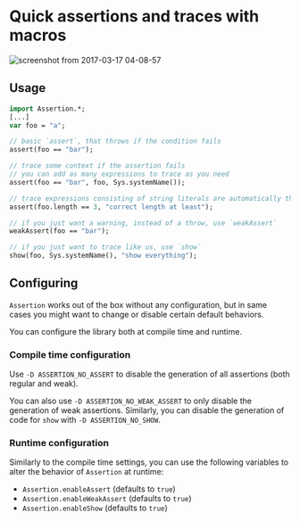 # Quick assertions and traces with macros

![screenshot from 2017-03-17 04-08-57](https://cloud.githubusercontent.com/assets/1832496/24032563/76f8f01c-0ac7-11e7-88c1-ef8ab8af361d.png)

## Usage

```haxe
import Assertion.*;
[...]
var foo = "a";

// basic `assert`, that throws if the condition fails
assert(foo == "bar");

// trace some context if the assertion fails
// you can add as many expressions to trace as you need
assert(foo == "bar", foo, Sys.systemName());

// trace expressions consisting of string literals are automatically threated as descriptions
assert(foo.length == 3, "correct length at least");

// if you just want a warning, instead of a throw, use `weakAssert`
weakAssert(foo == "bar");

// if you just want to trace like us, use `show`
show(foo, Sys.systemName(), "show everything");
```

## Configuring

`Assertion` works out of the box without any configuration, but in same
cases you might want to change or disable certain default behaviors.

You can configure the library both at compile time and runtime.

### Compile time configuration

Use `-D ASSERTION_NO_ASSERT` to disable the generation of all assertions (both
regular and weak).

You can also use `-D ASSERTION_NO_WEAK_ASSERT` to only disable the generation
of weak assertions.  Similarly, you can disable the generation of code for
`show` with `-D ASSERTION_NO_SHOW`.

### Runtime configuration

Similarly to the compile time settings, you can use the following variables to
alter the behavior of `Assertion` at runtime:

 - `Assertion.enableAssert` (defaults to `true`)
 - `Assertion.enableWeakAssert` (defaults to `true`)
 - `Assertion.enableShow` (defaults to `true`)

